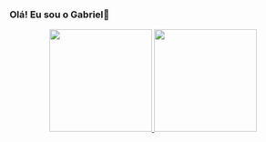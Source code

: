 ### Olá! Eu sou o Gabriel👋

<div align="center">
  <a href="https://github.com/gabrieldevcode">
  <img height="180em" src="https://github-readme-stats.vercel.app/api?username=gabrieldevcode&show_icons=true&theme=transparent&include_all_commits=true&count_private=true"/>
  <img height="180em" src="https://github-readme-stats.vercel.app/api/top-langs/?username=gabrieldevcode&layout=compact&langs_count=7&theme=transparent"/>
</div>
